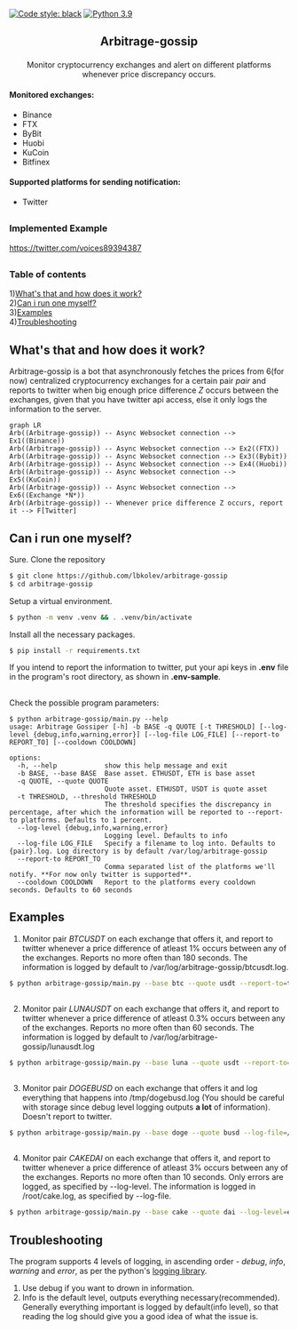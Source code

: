 [![Code style: black](https://img.shields.io/badge/code%20style-black-000000.svg)](https://github.com/psf/black) [![Python 3.9](https://img.shields.io/badge/python-3.9-green.svg)](https://www.python.org/downloads/release/python-390/)

## <p align="center"> Arbitrage-gossip </p>
<p align="center">
Monitor cryptocurrency exchanges and alert on different platforms whenever price discrepancy occurs.
</p>

#### Monitored exchanges:
* Binance
* FTX
* ByBit
* Huobi
* KuCoin
* Bitfinex

#### Supported platforms for sending notification:
* Twitter
##
### Implemented Example
https://twitter.com/voices89394387
##
### Table of contents
1)[What's that and how does it work?](#Whats-that-and-how-does-it-work)  
2)[Can i run one myself?](#Can-i-run-one-myself)  
3)[Examples](#Examples)  
4)[Troubleshooting](#Troubleshooting)  


## What's that and how does it work?
Arbitrage-gossip is a bot that asynchronously fetches the prices from 6(for now) centralized cryptocurrency exchanges for a certain pair *pair* and reports to twitter when big enough price difference *Z* occurs between the exchanges, given that you have twitter api access, else it only logs the information to the server.

```mermaid
graph LR
Arb((Arbitrage-gossip)) -- Async Websocket connection --> Ex1((Binance))
Arb((Arbitrage-gossip)) -- Async Websocket connection --> Ex2((FTX))
Arb((Arbitrage-gossip)) -- Async Websocket connection --> Ex3((Bybit))
Arb((Arbitrage-gossip)) -- Async Websocket connection --> Ex4((Huobi))
Arb((Arbitrage-gossip)) -- Async Websocket connection --> Ex5((KuCoin))
Arb((Arbitrage-gossip)) -- Async Websocket connection --> Ex6((Exchange *N*))
Arb((Arbitrage-gossip)) -- Whenever price difference Z occurs, report it --> F[Twitter]
```
##
## Can i run one myself?
Sure.
Clone the repository
```bash
$ git clone https://github.com/lbkolev/arbitrage-gossip
$ cd arbitrage-gossip
```

Setup a virtual environment.
```bash
$ python -m venv .venv && . .venv/bin/activate
```

Install all the necessary packages.
```bash
$ pip install -r requirements.txt
```

If you intend to report the information to twitter, put your api keys in **.env** file in the program's root directory, as shown in **.env-sample**.
##
Check the possible program parameters:
```
$ python arbitrage-gossip/main.py --help
usage: Arbitrage Gossiper [-h] -b BASE -q QUOTE [-t THRESHOLD] [--log-level {debug,info,warning,error}] [--log-file LOG_FILE] [--report-to REPORT_TO] [--cooldown COOLDOWN]

options:
  -h, --help            show this help message and exit
  -b BASE, --base BASE  Base asset. ETHUSDT, ETH is base asset
  -q QUOTE, --quote QUOTE
                        Quote asset. ETHUSDT, USDT is quote asset
  -t THRESHOLD, --threshold THRESHOLD
                        The threshold specifies the discrepancy in percentage, after which the information will be reported to --report-to platforms. Defaults to 1 percent.
  --log-level {debug,info,warning,error}
                        Logging level. Defaults to info
  --log-file LOG_FILE   Specify a filename to log into. Defaults to {pair}.log. Log directory is by default /var/log/arbitrage-gossip
  --report-to REPORT_TO
                        Comma separated list of the platforms we'll notify. **For now only twitter is supported**.
  --cooldown COOLDOWN   Report to the platforms every cooldown seconds. Defaults to 60 seconds
```


## Examples

1. Monitor pair *BTCUSDT* on each exchange that offers it, and report to twitter whenever a price difference of atleast 1% occurs between any of the exchanges. Reports no more often than 180 seconds.
The information is logged by default to /var/log/arbitrage-gossip/btcusdt.log.
```bash
$ python arbitrage-gossip/main.py --base btc --quote usdt --report-to=twitter --cooldown=180 --threshold=1
```
##
2. Monitor pair *LUNAUSDT* on each exchange that offers it, and report to twitter whenever a price difference of atleast 0.3% occurs between any of the exchanges. Reports no more often than 60 seconds.
The information is logged by default to /var/log/arbitrage-gossip/lunausdt.log
```bash
$ python arbitrage-gossip/main.py --base luna --quote usdt --report-to=twitter --cooldown=60 --threshold=0.3
```
##
3. Monitor pair *DOGEBUSD* on each exchange that offers it and log everything that happens into /tmp/dogebusd.log (You should be careful with storage since debug level logging outputs __a lot__ of information). Doesn't report to twitter.
```bash
$ python arbitrage-gossip/main.py --base doge --quote busd --log-file=/tmp/dogebusd.log --log-level=debug
```
##
4. Monitor pair *CAKEDAI* on each exchange that offers it, and report to twitter whenever a price difference of atleast 3% occurs between any of the exchanges. Reports no more often than 10 seconds.
Only errors are logged, as specified by --log-level. The information is logged in /root/cake.log, as specified by --log-file.
```bash
$ python arbitrage-gossip/main.py --base cake --quote dai --log-level=error --log-file=/root/cake.log --report-to=twitter --threshold=3 --cooldown=10
```
## Troubleshooting
The program supports 4 levels of logging, in ascending order - *debug*, *info*, *warning* and *error*, as per the python's [logging library](https://docs.python.org/3/library/logging.html).
1. Use debug if you want to drown in information.
2. Info is the default level, outputs everything necessary(recommended).
Generally everything important is logged by default(info level), so that reading the log should give you a good idea of what the issue is.

